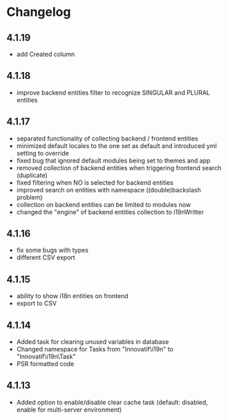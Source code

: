 # Changelog


## 4.1.19
- add Created column

## 4.1.18
- improve backend entities filter to recognize SINGULAR and PLURAL entities

## 4.1.17
- separated functionality of collecting backend / frontend entities
- minimized default locales to the one set as default and introduced yml setting to override
- fixed bug that ignored default modules being set to themes and app
- removed collection of backend entities when triggering frontend search (duplicate)
- fixed filtering when NO is selected for backend entities
- improved search on entities with namespace ((double)backslash problem)
- collection on backend entities can be limited to modules now
- changed the "engine" of backend entities collection to i19nWritter

## 4.1.16
- fix some bugs with types
- different CSV export

## 4.1.15
- ability to show i18n entities on frontend
- export to CSV

## 4.1.14
- Added task for clearing unused variables in database
- Changed namespace for Tasks from "Innovatif\i19n" to "Innovatif\i19n\Task"
- PSR formatted code

## 4.1.13
- Added option to enable/disable clear cache task (default: disabled, enable for multi-server environment)
